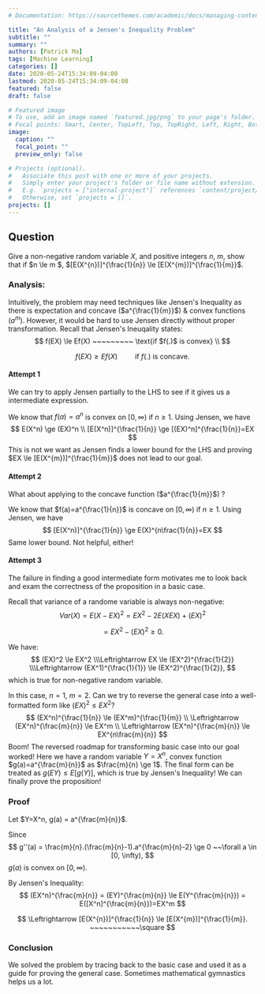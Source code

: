 ```yaml
---
# Documentation: https://sourcethemes.com/academic/docs/managing-content/

title: "An Analysis of a Jensen's Inequality Problem"
subtitle: ""
summary: ""
authors: [Patrick Ma]
tags: [Machine Learning]
categories: []
date: 2020-05-24T15:34:09-04:00
lastmod: 2020-05-24T15:34:09-04:00
featured: false
draft: false

# Featured image
# To use, add an image named `featured.jpg/png` to your page's folder.
# Focal points: Smart, Center, TopLeft, Top, TopRight, Left, Right, BottomLeft, Bottom, BottomRight.
image:
  caption: ""
  focal_point: ""
  preview_only: false

# Projects (optional).
#   Associate this post with one or more of your projects.
#   Simply enter your project's folder or file name without extension.
#   E.g. `projects = ["internal-project"]` references `content/project/deep-learning/index.md`.
#   Otherwise, set `projects = []`.
projects: []
---
```


## Question

Give a non-negative random variable $X$, and positive integers $n$, $m$, show that if $n \le m $, $[E(X^{n})]^{\frac{1}{n}} \le [E(X^{m})]^{\frac{1}{m}}$.

### Analysis: 

Intuitively, the problem may need techniques like Jensen's Inequality as there is expectation and concave ($a^{\frac{1}{m}}$) & convex functions ($a^{m}$). However, it would be hard to use Jensen directly without proper transformation. Recall that Jensen's Ineuqality states:
$$
f(EX) \le Ef(X) ~~~~~~~~~ \text{if  $f(.)$ is convex} \\
$$

$$
f(EX) \ge Ef(X) ~~~~~~~~~ \text{if  $f(.)$ is concave.}
$$



#### Attempt 1

We can try to apply Jensen partially to the LHS to see if it gives us a intermediate expression.

We know that $f(a)=a^n$ is convex on $[0,\infty)$ if $n \ge 1$.  Using Jensen, we have 
$$
E(X^n) \ge (EX)^n \\   [E(X^n)]^{\frac{1}{n}} \ge [(EX)^n]^{\frac{1}{n}}=EX
$$
This is not we want as Jensen finds a lower bound for the LHS and proving $EX \le [E(X^{m})]^{\frac{1}{m}}$ does not lead to our goal.

#### Attempt 2

What about applying to the concave function  ($a^{\frac{1}{m}}$) ?

We know that $f(a)=a^{\frac{1}{n}}$ is concave on $[0,\infty)$ if $n \ge 1$.  Using Jensen, we have 
$$
[E(X^n)]^{\frac{1}{n}} \ge E(X)^{n\frac{1}{n}}=EX
$$
Same lower bound. Not helpful, either!

#### Attempt 3

The failure in finding a good intermediate form motivates me to look back and  exam the correctness of the proposition in a basic case.

Recall that variance of a randome variable is always non-negative:
$$
Var(X) = E(X-EX)^2		=EX^2-2E(XEX)+(EX)^2
$$

$$
= EX^2-(EX)^2		\ge 0.
$$



We have:
$$
(EX)^2 \le EX^2 	\\\Leftrightarrow EX \le (EX^2)^{\frac{1}{2}} 	\\\Leftrightarrow (EX^1)^{\frac{1}{1}} \le (EX^2)^{\frac{1}{2}},
$$
which is true for non-negative random variable.

In this case, $n=1, ~ m = 2$. Can we try to reverse the general case into a well-formatted form like $(EX)^2 \le EX^2$?
$$
(EX^n)^{\frac{1}{n}} \le (EX^m)^{\frac{1}{m}}  \\
\Leftrightarrow (EX^n)^{\frac{m}{n}} \le EX^m \\
\Leftrightarrow (EX^n)^{\frac{m}{n}} \le EX^{n\frac{m}{n}}
$$
Boom! The reversed roadmap for transforming basic case into our goal worked! Here we have a random variable $Y=X^n$, convex function $g(a)=a^{\frac{m}{n}}$ as $\frac{m}{n} \ge 1$. The final form can be treated as $g(EY) \le E[g(Y)]$, which is true by Jensen's Inequality! We can finally prove the proposition!



### Proof

Let $Y=X^n, g(a) = a^{\frac{m}{n}}$.

Since
$$
g''(a) = \frac{m}{n}.(\frac{m}{n}-1).a^{\frac{m}{n}-2} \ge 0 ~~\forall a \in [0, \infty),
$$
$g(a)$ is convex on $[0,\infty)$.

By Jensen's Inequality:
$$
(EX^n)^{\frac{m}{n}} = (EY)^{\frac{m}{n}} \le E(Y^{\frac{m}{n}}) =  E([X^n]^{\frac{m}{n}})=EX^m
$$

$$
\Leftrightarrow [E(X^{n})]^{\frac{1}{n}} \le [E(X^{m})]^{\frac{1}{m}}. ~~~~~~~~~~~\square
$$



### Conclusion

We solved the problem by tracing back to the basic case and used it as a guide for proving the general case. Sometimes mathematical gymnastics helps us a lot.

